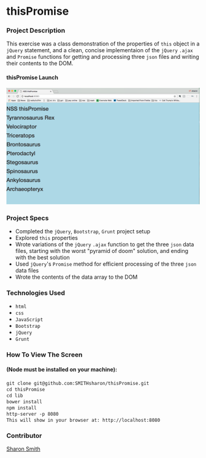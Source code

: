 # thisPromise

### Project Description 
This exercise was a class demonstration of the properties of `this` object in a `jQuery` statement, and a clean, concise implementaion of the `jQuery` `.ajax` and `Promise` functions for getting and processing three `json` files and writing their contents to the DOM. 


#### thisPromise Launch
![thisPromise Launch](https://raw.githubusercontent.com/SMITHsharon/thisPromise/screens/screens/thisPromise%20on%20Launch.png)


### Project Specs
- Completed the `jQuery`, `Bootstrap`, `Grunt` project setup
- Explored `this` properties
- Wrote variations of the `jQuery` `.ajax` function to get the three `json` data files, starting with the worst "pyramid of doom" solution, and ending with the best solution
- Used `jQuery`'s `Promise` method for efficient processing of the three `json` data files
- Wrote the contents of the data array to the DOM


### Technologies Used
- `html`
- `css`
- `JavaScript`
- `Bootstrap`
- `jQuery` 
- `Grunt`


### How To View The Screen 
#### (Node must be installed on your machine):
```
git clone git@github.com:SMITHsharon/thisPromise.git
cd thisPromise
cd lib
bower install
npm install
http-server -p 8080
This will show in your browser at: http://localhost:8080
```


### Contributor
[Sharon Smith](https://github.com/SMITHsharon)
